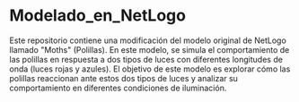 # Modelado_en_NetLogo
Este repositorio contiene una modificación del modelo original de NetLogo llamado "Moths" (Polillas). En este modelo, se simula el comportamiento de las polillas en respuesta a dos tipos de luces con diferentes longitudes de onda (luces rojas y azules). El objetivo de este modelo es explorar cómo las polillas reaccionan ante estos dos tipos de luces y analizar su comportamiento en diferentes condiciones de iluminación.
